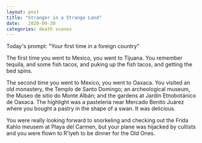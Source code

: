 ```yaml
---
layout: post
title: "Stranger in a Strange Land"
date:   2020-09-30
categories: death scenes
---
```

Today's prompt: "Your first time in a foreign country"

The first time you went to Mexico, you went to Tijuana. You remember tequila, and some fish tacos, and puking up the fish tacos, and getting the bed spins.

The second time you went to Mexico, you went to Oaxaca. You visited an old monastery, the Templo de Santo Domingo; an archeological museum, the Museo de sitio do Monte Albán; and the gardens at Jardín Etnobotánico de Oaxaca. The highlight was a pastelería near Mercado Benito Juárez where you bought a pastry in the shape of a swan. It was delicious.

You were really looking forward to snorkeling and checking out the Frida Kahlo meusem at Playa del Carmen, but your plane was hijacked by cultists and you were flown to R'lyeh to be dinner for the Old Ones.
